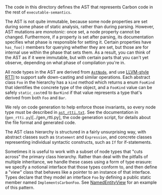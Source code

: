 <!--
Part of the Carbon Language project, under the Apache License v2.0 with LLVM
Exceptions. See /LICENSE for license information.
SPDX-License-Identifier: Apache-2.0 WITH LLVM-exception
-->

The code in this directory defines the AST that represents Carbon code in the
rest of `executable-semantics`.

The AST is not quite immutable, because some node properties are set during some
phase of static analysis, rather than during parsing. However, AST mutations are
_monotonic_: once set, a node property cannot be changed. Furthermore, if a
property is set after parsing, its documentation specifies what phase is
responsible for setting it. Certain properties have `has_foo()` members for
querying whether they are set, but those are for internal use within the phase
that sets them. As a result, you can think of the AST as if it were immutable,
but with certain parts that you can't yet observe, depending on what phase of
compilation you're in.

All node types in the AST are derived from [`AstNode`](ast_node.h), and use
[LLVM-style RTTI](https://llvm.org/docs/HowToSetUpLLVMStyleRTTI.html) to support
safe down-casting and similar operations. Each abstract class `Foo` in the
hierarchy has a `kind` method which returns a enum `FooKind` that identifies the
concrete type of the object, and a `FooKind` value can be safely `static_cast`ed
to `BarKind` if that value represents a type that's derived from both `Foo` and
`Bar`.

We rely on code generation to help enforce those invariants, so every node type
must be described in [`ast_rtti.txt`](ast_rtti.txt). See the documentation in
(`gen_rtti.py`)[../gen_rtti.py], the code generation script, for details about
the file format and generated code.

The AST class hierarchy is structured in a fairly unsurprising way, with
abstract classes such as `Statement` and `Expression`, and concrete classes
representing individual syntactic constructs, such as `If` for if-statements.

Sometimes it is useful to work with a subset of node types that "cuts across"
the primary class hierarchy. Rather than deal with the pitfalls of multiple
inheritance, we handle these cases using a form of type erasure: we specify a
notional interface that those types conform to, and then define a "view" class
that behaves like a pointer to an instance of that interface. Types declare that
they model an interface `Foo` by defining a public static member named
`ImplementsCarbonFoo`. See [NamedEntityView](static_scope.h) for an example of
this pattern.
